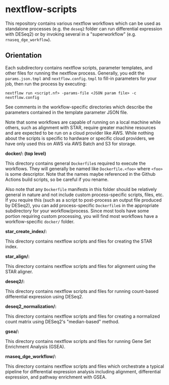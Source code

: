 # nextflow-scripts

This repository contains various nextflow workflows which can be used as standalone processes (e.g. the `deseq2` folder can run differential expression with DESeq2) or by invoking several in a "superworkflow" (e.g. `rnaseq_dge_workflow`).

## Orientation

Each subdirectory contains nextflow scripts, parameter templates, and other files for running the nextflow process. Generally, you edit the `params.json.tmpl` and `nextflow.config.tmpl` to fill-in parameters for your job, then run the process by executing:

```shell
nextflow run <script.nf> -params-file <JSON param file> -c nextflow.config
```

See comments in the workflow-specific directories which describe the parameters contained in the template parameter JSON file.

Note that some workflows are capable of running on a local machine while others, such as alignment with STAR, require greater machine resources and are expected to be run on a cloud provider like AWS. While nothing about the scripts is specific to hardware or specific cloud providers, we have only used this on AWS via AWS Batch and S3 for storage.

**docker/: (top level)**

This directory contains general `Dockerfile`s required to execute the workflows. They will generally be named like `Dockerfile.<foo>` where `<foo>` is some descriptor. Note that the names maybe referenced in the Github Actions build scripts, so be careful if you rename.

Also note that any `Dockerfile` manifests in this folder should be relatively general in nature and not include custom process-specific scripts, files, etc. If you require this (such as a script to post-process an output file produced by DESeq2), you can add process-specific `Dockerfile`s in the appropriate subdirectory for your workflow/process. Since most tools have some portion requiring custom processing, you will find most workflows have a workflow-specific `docker/` folder.

**star_create_index/:**

This directory contains nextflow scripts and files for creating the STAR index.

**star_align/:**

This directory contains nextflow scripts and files for alignment using the STAR aligner.

**deseq2/:**

This directory contains nextflow scripts and files for running count-based differential expression using DESeq2.

**deseq2_normalization/:**

This directory contains nextflow scripts and files for creating a normalized count matrix using DESeq2's "median-based" method.

**gsea/:**

This directory contains nextflow scripts and files for running Gene Set Enrichment Analysis (GSEA).

**rnaseq_dge_workflow/:**

This directory contains nextflow scripts and files which orchestrate a typical pipeline for differential expression analysis including alignment, differential expression, and pathway enrichment with GSEA.